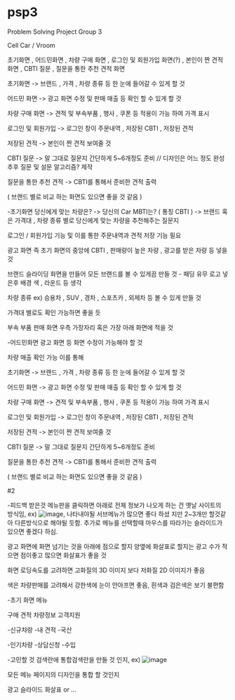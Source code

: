 # psp3
Problem Solving Project Group 3

Cell Car / Vroom


초기화면 , 어드민화면 , 차량 구매 화면 , 로그인 및 회원가입 화면(?) , 본인이 짠 견적 화면 , CBTI 질문 , 질문을 통한 추천 견적 화면

초기화면 -> 브랜드 , 가격 , 차량 종류 등 한 눈에 들어갈 수 있게 할 것

어드민 화면 -> 광고 화면 수정 및 판매 매출 등 확인 할 수 있게 할 것

차량 구매 화면 -> 견적 및 부속부품 , 행사 , 쿠폰 등 적용이 가능 하여 가격 표시

로그인 및 회원가입 -> 로그인 창이 주문내역 , 저장된 CBTI , 저장된 견적

저장된 견적 -> 본인이 짠 견적 보여줄 것

CBTI 질문 -> 말 그대로 질문지 간단하게 5~6개정도 준비  // 디자인은 어느 정도 완성 추후 질문 및 설문 알고리즘? 제작

질문을 통한 추천 견적 -> CBTI를 통해서 준비한 견적 출력

( 브랜드 별로 비교 하는 화면도 있으면 좋을 것 같음 )


-초기화면
  당신에게 맞는 차량은? -> 당신의 Car MBTI는? ( 통칭 CBTI )
  -> 브랜드 혹은 가격대 , 차량 종류 별로 당신에게 맞는 차량을 추천해주는 질문지

  로그인 / 회원가입 기능 및 이를 통한 주문내역과 견적 저장 기능 필요

  광고 화면 즉 초기 화면의 중앙에 CBTI , 판매량이 높은 차량 , 광고를 받은 차량 등 넣을 것

  브랜드 슬라이딩 화면을 만들어 모든 브랜드를 볼 수 있게끔 만들 것 - 패딩 유무 로고 넣은후 배경 색 , 라운드 등 생각

  차량 종류 ex) 승용차 , SUV , 경차 , 스포츠카 , 외제차 등 볼 수 있게 만들 것

  가격대 별로도 확인 가능하면 좋을 듯

  부속 부품 판매 화면 우측 가장자리 혹은 가장 아래 화면에 적을 것


-어드민화면
  광고 화면 등 화면 수정이 가능해야 할 것

  차량 매출 확인 가능
    이를 통해 


초기화면 -> 브랜드 , 가격 , 차량 종류 등 한 눈에 들어갈 수 있게 할 것

어드민 화면 -> 광고 화면 수정 및 판매 매출 등 확인 할 수 있게 할 것

차량 구매 화면 -> 견적 및 부속부품 , 행사 , 쿠폰 등 적용이 가능 하여 가격 표시

로그인 및 회원가입 -> 로그인 창이 주문내역 , 저장된 CBTI , 저장된 견적

저장된 견적 -> 본인이 짠 견적 보여줄 것

CBTI 질문 -> 말 그대로 질문지 간단하게 5~6개정도 준비

질문을 통한 추천 견적 -> CBTI를 통해서 준비한 견적 출력

( 브랜드 별로 비교 하는 화면도 있으면 좋을 것 같음 )




#2

-피드백 받은것
  메뉴판을 클릭하면 아래로 전체 정보가 나오게 하는 건 옛날 사이트의 방식임, ex) ![image](https://github.com/user-attachments/assets/212d49a7-60f9-424d-a370-62b73e846d9c), 나타내야될 서브메뉴가 많으면 좋다 하셨 
  지만 2~3개만 할것같아 다른방식으로 해야될 듯함. 추가로 메뉴를 선택할때 마우스를 따라가는 슬라이드가 있으면 좋겠다 하심.
 
  광고 화면에 화면 넘기는 것을 아래에 점으로 할지 양옆에 화살표로 할지는 광고 수가 적으면 점이좋고 많으면 화살표가 좋을 것

  화면 로딩속도를 고려하면 고화질의 3D 이미지 보다 저화질 2D 이미지가 좋음

  색은 차량판매를 고려해서 강한색에 눈이 안아프면 좋음, 흰색과 검은색은 보기 불편함


-초기 화면 메뉴

   구매       견적    차량정보    고객지원
   
-신규챠랑   -내 견적   -국산

-인기차량   -상담신청  -수입


-고민할 것
  검색란에 통합검색란을 만들 것 인지, ex) ![image](https://github.com/user-attachments/assets/238c0104-446c-4ebd-8caa-aaea9bb0b227)

  모든 메뉴 페이지의 디자인을 통합 할 것인지 
  
  광고 슬라이드 화살표 or ...
